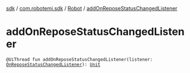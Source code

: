 [sdk](../../index.md) / [com.robotemi.sdk](../index.md) / [Robot](index.md) / [addOnReposeStatusChangedListener](./add-on-repose-status-changed-listener.md)

# addOnReposeStatusChangedListener

`@UiThread fun addOnReposeStatusChangedListener(listener: `[`OnReposeStatusChangedListener`](../../com.robotemi.sdk.navigation.listener/-on-repose-status-changed-listener/index.md)`): `[`Unit`](https://kotlinlang.org/api/latest/jvm/stdlib/kotlin/-unit/index.html)